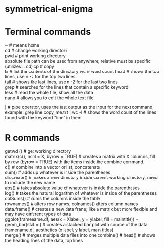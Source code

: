 # symmetrical-enigma

# Terminal commands 
~ # means home  
cd # change working directory  
pwd # print working directory   
absolute file path can be used from anywhere; relative must be specific (utilizes .. cd) 
cp # copy  
ls # list the contents of the directory 
wc # word count 
head # shows the top lines, use n -2 for the top two lines   
tail # shows the last lines, use n -2 for the last two lines   
grep # searches for the lines that contain a specific keyword   
less # read the whole file, show all the data  
nano # allows you to edit the whole text file  

| # pipe operator, uses the last output as the input for the next command, example: grep line copy_me.txt | wc -l # shows the word count of the lines found with the keyword "line" in them



# R commands
getwd () # get working directory   
matrix(c(), ncol = X, byrow = TRUE) # creates a matrix with X columns, fill by row (byrow = TRUE) with the items inside the combine command.  
c() # combine into a vector or list; concatenate   
sum() # adds up whatever is inside the parentheses  
dir.create() # makes a new directory inside current working directory, need to include the new name   
abs() # takes absolute value of whatever is inside the parentheses  
log() # takes the natural logarithm of whatever is inside of the parentheses  
colSums() # sums the columns inside the table   
rownames() # alters row names, colnames() alters column names   
data.frame() # creates a new data frane; like a matrix but more flexible and may have different types of data   
ggplot(framename.df, aes(x = Xlabel, y = ylabel, fill = maintitle)) + geom_bar(stat = ) # creates a stacked bar plot with source of the data framename.df, aesthetics (x label, y label, main titles)   
merge() # merges multiple data files into one 
combine() # 
head() # shows the heading lines of the data, top lines

